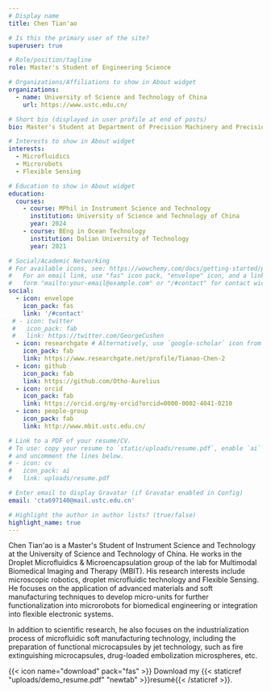 ```yaml
---
# Display name
title: Chen Tian'ao

# Is this the primary user of the site?
superuser: true

# Role/position/tagline
role: Master's Student of Engineering Science

# Organizations/Affiliations to show in About widget
organizations:
  - name: University of Science and Technology of China
    url: https://www.ustc.edu.cn/

# Short bio (displayed in user profile at end of posts)
bio: Master's Student at Department of Precision Machinery and Precision Instrumentation, focusing on microrobotics and droplet microfluidic technology.

# Interests to show in About widget
interests:
  - Microfluidics
  - Microrobots
  - Flexible Sensing

# Education to show in About widget
education:
  courses:
    - course: MPhil in Instrument Science and Technology
      institution: University of Science and Technology of China
      year: 2024 
    - course: BEng in Ocean Technology
      institution: Dalian University of Technology
      year: 2021

# Social/Academic Networking
# For available icons, see: https://wowchemy.com/docs/getting-started/page-builder/#icons
#   For an email link, use "fas" icon pack, "envelope" icon, and a link in the
#   form "mailto:your-email@example.com" or "/#contact" for contact widget.
social:
  - icon: envelope
    icon_pack: fas
    link: '/#contact'
 # - icon: twitter
 #   icon_pack: fab
 #   link: https://twitter.com/GeorgeCushen
  - icon: researchgate # Alternatively, use `google-scholar` icon from `ai` icon pack
    icon_pack: fab
    link: https://www.researchgate.net/profile/Tianao-Chen-2
  - icon: github
    icon_pack: fab
    link: https://github.com/Otho-Aurelius
  - icon: orcid
    icon_pack: fab
    link: https://orcid.org/my-orcid?orcid=0000-0002-4041-0210
  - icon: people-group
    icon_pack: fab
    link: http://www.mbit.ustc.edu.cn/

# Link to a PDF of your resume/CV.
# To use: copy your resume to `static/uploads/resume.pdf`, enable `ai` icons in `params.toml`,
# and uncomment the lines below.
# - icon: cv
#   icon_pack: ai
#   link: uploads/resume.pdf

# Enter email to display Gravatar (if Gravatar enabled in Config)
email: 'cta697140@mail.ustc.edu.cn'

# Highlight the author in author lists? (true/false)
highlight_name: true
---
```


Chen Tian'ao is a Master's Student of Instrument Science and Technology at the University of Science and Technology of China. He works in the Droplet Microfluidics & Microencapsulation group of the lab for Multimodal Biomedical Imaging and Therapy (MBIT). His research interests include microscopic robotics, droplet microfluidic technology and Flexible Sensing. He focuses on the application of advanced materials and soft manufacturing techniques to develop micro-units for further functionalization into microrobots for biomedical engineering or integration into flexible electronic systems.  

In addition to scientific research, he also focuses on the industrialization process of microfluidic soft manufacturing technology, including the preparation of functional microcapsules by jet technology, such as fire extinguishing microcapsules, drug-loaded embolization microspheres, etc.

{{< icon name="download" pack="fas" >}} Download my {{< staticref "uploads/demo_resume.pdf" "newtab" >}}resumé{{< /staticref >}}.
